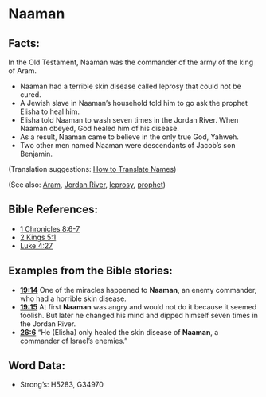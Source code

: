 # Naaman

## Facts:

In the Old Testament, Naaman was the commander of the army of the king of Aram.

* Naaman had a terrible skin disease called leprosy that could not be cured.
* A Jewish slave in Naaman’s household told him to go ask the prophet Elisha to heal him.
* Elisha told Naaman to wash seven times in the Jordan River. When Naaman obeyed, God healed him of his disease.
* As a result, Naaman came to believe in the only true God, Yahweh.
* Two other men named Naaman were descendants of Jacob’s son Benjamin.

(Translation suggestions: [How to Translate Names](rc://en/ta/man/translate/translate-names))

(See also: [Aram](../names/aram.md), [Jordan River](../names/jordanriver.md), [leprosy](../other/leprosy.md), [prophet](../kt/prophet.md))

## Bible References:

* [1 Chronicles 8:6-7](rc://en/tn/help/1ch/08/06)
* [2 Kings 5:1](rc://en/tn/help/2ki/05/01)
* [Luke 4:27](rc://en/tn/help/luk/04/27)

## Examples from the Bible stories:

* __[19:14](rc://en/tn/help/obs/19/14)__ One of the miracles happened to __Naaman__, an enemy commander, who had a horrible skin disease.
* __[19:15](rc://en/tn/help/obs/19/15)__ At first __Naaman__ was angry and would not do it because it seemed foolish. But later he changed his mind and dipped himself seven times in the Jordan River.
* __[26:6](rc://en/tn/help/obs/26/06)__ “He (Elisha) only healed the skin disease of __Naaman__, a commander of Israel’s enemies.”

## Word Data:

* Strong’s: H5283, G34970
